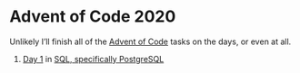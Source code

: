 # Advent of Code 2020

Unlikely I’ll finish all of the [Advent of Code][aoc] tasks on the days, or even at all.

[aoc]: https://adventofcode.com/

1. [Day 1](https://github.com/sneeu/advent-of-code-2020/tree/master/day01) in [SQL, specifically PostgreSQL](https://www.postgresql.org/)
